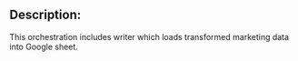 ## Description:

This orchestration includes writer which loads transformed marketing data into Google sheet.
